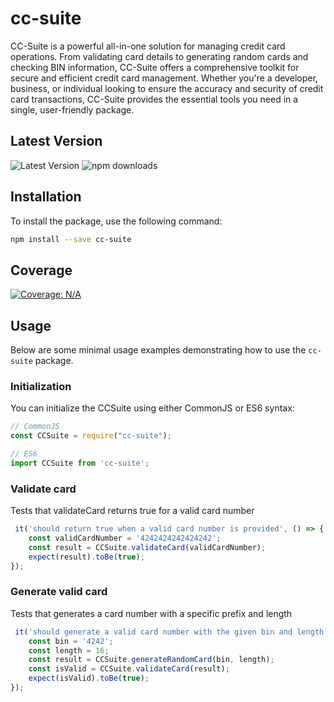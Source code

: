 # cc-suite
CC-Suite is a powerful all-in-one solution for managing credit card operations. From validating card details to generating random cards and checking BIN information, CC-Suite offers a comprehensive toolkit for secure and efficient credit card management. Whether you're a developer, business, or individual looking to ensure the accuracy and security of credit card transactions, CC-Suite provides the essential tools you need in a single, user-friendly package.

## Latest Version
![Latest Version](https://img.shields.io/github/v/release/jaynath-d/cc-suite)
![npm downloads](https://img.shields.io/npm/dw/cc-suite)

## Installation
To install the package, use the following command:
```sh
npm install --save cc-suite
```

## Coverage
[![Coverage: N/A](https://img.shields.io/badge/Coverage-N/A-lightgrey)](./coverage/lcov-report/index.html)

## Usage
Below are some minimal usage examples demonstrating how to use the `cc-suite` package.

### Initialization
You can initialize the CCSuite using either CommonJS or ES6 syntax:
```javascript
// CommonJS
const CCSuite = require("cc-suite");

// ES6
import CCSuite from 'cc-suite';
```

### Validate card
Tests that validateCard returns true for a valid card number
```javascript
 it('should return true when a valid card number is provided', () => {
    const validCardNumber = '4242424242424242';
    const result = CCSuite.validateCard(validCardNumber);
    expect(result).toBe(true);
});
```

### Generate valid card
Tests that generates a card number with a specific prefix and length
```javascript
 it('should generate a valid card number with the given bin and length', () => {
    const bin = '4242';
    const length = 16;
    const result = CCSuite.generateRandomCard(bin, length);
    const isValid = CCSuite.validateCard(result);
    expect(isValid).toBe(true);
});
```
